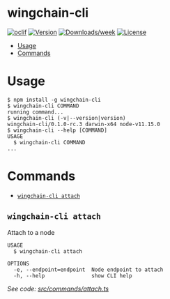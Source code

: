 wingchain-cli
=============



[![oclif](https://img.shields.io/badge/cli-oclif-brightgreen.svg)](https://oclif.io)
[![Version](https://img.shields.io/npm/v/wingchain-cli.svg)](https://npmjs.org/package/wingchain-cli)
[![Downloads/week](https://img.shields.io/npm/dw/wingchain-cli.svg)](https://npmjs.org/package/wingchain-cli)
[![License](https://img.shields.io/npm/l/wingchain-cli.svg)](https://github.com/guoxbin/wingchain-cli/blob/master/package.json)

<!-- toc -->
* [Usage](#usage)
* [Commands](#commands)
<!-- tocstop -->
# Usage
<!-- usage -->
```sh-session
$ npm install -g wingchain-cli
$ wingchain-cli COMMAND
running command...
$ wingchain-cli (-v|--version|version)
wingchain-cli/0.1.0-rc.3 darwin-x64 node-v11.15.0
$ wingchain-cli --help [COMMAND]
USAGE
  $ wingchain-cli COMMAND
...
```
<!-- usagestop -->
# Commands
<!-- commands -->
* [`wingchain-cli attach`](#wingchain-cli-attach)

## `wingchain-cli attach`

Attach to a node

```
USAGE
  $ wingchain-cli attach

OPTIONS
  -e, --endpoint=endpoint  Node endpoint to attach
  -h, --help               show CLI help
```

_See code: [src/commands/attach.ts](https://github.com/wingchain/wingchain-cli/blob/v0.1.0-rc.3/src/commands/attach.ts)_
<!-- commandsstop -->
